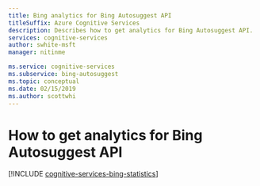 ```yaml
---
title: Bing analytics for Bing Autosuggest API
titleSuffix: Azure Cognitive Services
description: Describes how to get analytics for Bing Autosuggest API. 
services: cognitive-services
author: swhite-msft
manager: nitinme

ms.service: cognitive-services
ms.subservice: bing-autosuggest
ms.topic: conceptual
ms.date: 02/15/2019
ms.author: scottwhi
---
```

# How to get analytics for Bing Autosuggest API

[!INCLUDE [cognitive-services-bing-statistics](../../../includes/cognitive-services-bing-statistics.md)]
